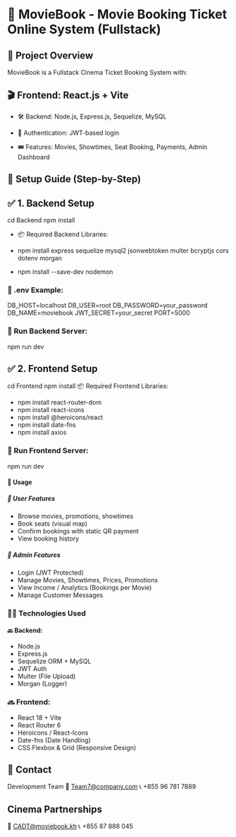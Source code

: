 # 🎥 MovieBook - Movie Booking Ticket Online System (Fullstack)
## 📄 Project Overview
MovieBook is a Fullstack Cinema Ticket Booking System with:

## 🎬 Frontend: React.js + Vite

- 🛠️ Backend: Node.js, Express.js, Sequelize, MySQL

- 🔐 Authentication: JWT-based login

- 🎟️ Features: Movies, Showtimes, Seat Booking, Payments, Admin Dashboard

## 🚀 Setup Guide (Step-by-Step)
## ✅ 1. Backend Setup
cd Backend
npm install
- 📦 Required Backend Libraries:

- npm install express sequelize mysql2 jsonwebtoken multer bcryptjs cors dotenv morgan
- npm install --save-dev nodemon
### 🔑 .env Example:
DB_HOST=localhost
DB_USER=root
DB_PASSWORD=your_password
DB_NAME=moviebook
JWT_SECRET=your_secret
PORT=5000

### 🏃 Run Backend Server:
npm run dev
##  ✅ 2. Frontend Setup

cd Frontend
npm install
📦 Required Frontend Libraries:
- npm install react-router-dom
- npm install react-icons
- npm install @heroicons/react
- npm install date-fns
- npm install axios
### 🏃 Run Frontend Server:
npm run dev
#### 🔨 Usage
##### 👤 User Features
- Browse movies, promotions, showtimes
- Book seats (visual map)
- Confirm bookings with static QR payment
- View booking history

##### 🔑 Admin Features
- Login (JWT Protected)
- Manage Movies, Showtimes, Prices, Promotions
- View Income / Analytics (Bookings per Movie)
- Manage Customer Messages

### 🧑‍💻 Technologies Used
#### 🔙 Backend:
- Node.js
- Express.js
- Sequelize ORM + MySQL
- JWT Auth
- Multer (File Upload)
- Morgan (Logger)
### 🔜 Frontend:
- React 18 + Vite
- React Router 6
- Heroicons / React-Icons
- Date-fns (Date Handling)
- CSS Flexbox & Grid (Responsive Design)

## 📨 Contact
Development Team
📧 Team7@company.com
📞 +855 96 781 7889

## Cinema Partnerships
📧 CADT@moviebook.kh
📞 +855 87 888 045

